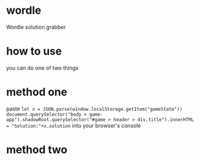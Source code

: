 # wordle
Wordle solution grabber

# how to use

you can do one of two things

# method one
paste `
let x = JSON.parse(window.localStorage.getItem("gameState"))
document.querySelector("body > game-app").shadowRoot.querySelector("#game > header > div.title").innerHTML = "Solution:"+x.solution
`
into your browser's console

# method two

